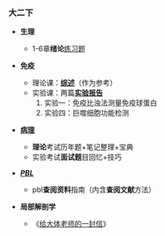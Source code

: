 ###  大二下

- **生理**
  - 1-6章**绪论**[练习题](https://github.com/Star-Icon/SHMC-sharing/tree/main/%E5%A4%A7%E4%BA%8C%E4%B8%8B/%E7%94%9F%E7%90%86)
- **免疫**
  - 理论课：**[综述](https://github.com/Star-Icon/SHMC-sharing/tree/main/%E5%A4%A7%E4%BA%8C%E4%B8%8B/%E5%85%8D%E7%96%AB/%E7%90%86%E8%AE%BA%E8%AF%BE-%E7%BB%BC%E8%BF%B0)**（作为参考）
  - 实验课：两篇[**实验报告**](https://github.com/Star-Icon/SHMC-sharing/tree/main/%E5%A4%A7%E4%BA%8C%E4%B8%8B/%E5%85%8D%E7%96%AB/%E5%AE%9E%E9%AA%8C%E8%AF%BE-%E5%AE%9E%E9%AA%8C%E6%8A%A5%E5%91%8A)
    1. 实验一：免疫比浊法测量免疫球蛋白
    2. 实验四：巨噬细胞功能检测
- **[病理](https://github.com/Star-Icon/SHMC-sharing/tree/main/%E5%A4%A7%E4%BA%8C%E4%B8%8B/%E7%97%85%E7%90%86)**
  - **理论**考试历年题+笔记整理+宝典
  - 实验考试**面试题**目回忆+技巧
- [***PBL***](https://github.com/Star-Icon/SHMC-sharing/blob/main/%E5%A4%A7%E4%BA%8C%E4%B8%8B/PBL/PBL%E6%9F%A5%E9%98%85%E8%B5%84%E6%96%99%E6%8C%87%E5%8D%97.md)
  - pbl**查阅资料**指南（内含**查阅文献**方法）

- **局部解剖学**
  - 《[给大体老师的一封信](https://github.com/Star-Icon/SHMC-sharing/tree/main/%E5%A4%A7%E4%BA%8C%E4%B8%8B/%E5%B1%80%E9%83%A8%E8%A7%A3%E5%89%96%E5%AD%A6)》
